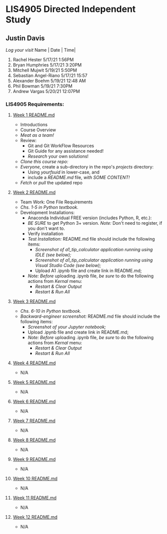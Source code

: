 # LIS4905 Directed Independent Study

## Justin Davis

*Log your visit*
    Name |       Date |  Time|
1. Rachel Hester 5/17/21 1:56PM
2. Bryan Humphries 5/17/21 3:20PM
3. Mitchell Mujwit 5/19/21 5:50PM
4. Sebastian Angel-Riano 5/17/21   15:57
5. Alexander Boehm 5/19/21 12:48 AM
6. Phil Bowman 5/19/21 7:30PM
7. Andrew Vargas 5/20/21 12:07PM

### LIS4905 Requirements:

[comment]: <> (*Course Work Links:*)

1. [Week 1 README.md](Week1/README.md "My Week 1 README.md file")
    - Introductions
    - Course Overview
    - *Meat as a team!*
    - Review:
        - Git and Git WorkFlow Resources
        - Git Guide for any assistance needed!
        - *Research* your own solutions!
    - *Clone this course repo:*
    - *Everyone*, create a sub-directory in the repo's *projects* directory:
        - Using *yourfsuid* in lower-case, and
        - include a *README.md* file, *with SOME CONTENT!*
    - *Fetch* or *pull* the updated repo

2. [Week 2 README.md](Week2/README.md "My Week 2 README.md file")
    - Team Work: One File Requirements
    - *Chs. 1-5 in Python textbook.*
    - Development Installations:
        - Anaconda Individual FREE version (includes Python, R, etc.):
        - *BE SURE* to get Python 3+ version. *Note:* Don't need to register, if you don't want to.
        - Verify installation
        - *Test Installation:* README.md file should include the following items:
            - *Screenshot of a1_tip_calculator application running using IDLE (see below);*
            - *Screenshot of a1_tip_calculator application running using Visual Studio Code (see below);*
            -  Upload A1 .ipynb file and create link in README.md;  
        - *Note:* *Before* uploading .ipynb file, *be sure* to do the following actions from *Kernal* menu:  
            -  *Restart & Clear Output*
            -  *Restart & Run All*

3. [Week 3 README.md](Week3/README.md "My Week 3 README.md file")
    - *Chs. 6-10 in Python textbook.*
    - *Backward-engineer screenshot:* README.md file should include the following items:
        - *Screenshot of your Jupyter notebook;*
        - Upload .ipynb file and create link in README.md;  
        - *Note:* *Before* uploading .ipynb file, *be sure* to do the following actions from *Kernal* menu:  
            -  *Restart & Clear Output*
            -  *Restart & Run All*

4. [Week 4 README.md](Week4/README.md "My Week 4 README.md file")
    - N/A

5. [Week 5 README.md](Week5/README.md "My Week 5 README.md file")
    - N/A

6. [Week 6 README.md](Week6/README.md "My Week 6 README.md file")
    - N/A

7. [Week 7 README.md](Week7/README.md "My Week 7 README.md file")
    - N/A

8. [Week 8 README.md](Week8/README.md "My Week 8 README.md file")
    - N/A

9. [Week 9 README.md](Week9/README.md "My Week 9 README.md file")
    - N/A

10. [Week 10 README.md](Week10/README.md "My Week 10 README.md file")
    - N/A

11. [Week 11 README.md](Week11/README.md "My Week 11 README.md file")
    - N/A

12. [Week 12 README.md](Week12/README.md "My Week 12 README.md file")
    - N/A